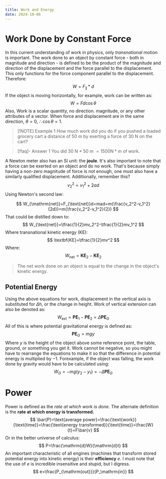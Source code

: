 ```yaml
---
title: Work and Energy
date: 2024-10-06
---
```


# Work Done by Constant Force

In this current understanding of work in physics, only *transnational* motion is important. The work done to an object by constant force - both in magnitude and direction - is defined to be the product of the magnitude and direction of the displacement and the force parallel to the displacement. This only functions for the force component parallel to the displacement. Therefore:
$$
W=F_\parallel*d 
$$
If the object is moving horizontally, for example, work can be written as:
$$
W=Fd\cos\theta 
$$
Also, Work is a scalar quantity, no direction. magnitude, or any other attributes of a vector. When force and displacement are in the same direction, $\theta=0$, $\therefore \cos\theta=1$.


> [!NOTE] Example 1 
>   How much work did you do if you pushed a loaded grocery cart a distance of $50$ m by exerting a force of $30$ N on the cart?

> [!faq]- Answer 1 
> You did $30$ N $*$ $50$ m $=1500 \mathrm{N}*\mathrm{m}$ of work. 

A Newton meter also has an SI unit: the **joule**. It's also important to note that a force can be exerted on an object and do no work. That's because simply having a non-zero magnitude of force is not enough, one must also have a similarly qualified displacement. Additionally, remember this?
$$
v_2^2=v_1^2+2ad
$$
Using Newton's second law:

$$
W_{\mathrm{net}}=F_{\text{net}}d=mad=m(\frac{v_2^2-v_1^2}{2d})=m(\frac{v_2^2-v_1^2}{2})
$$ 
That could be distilled down to:
$$
W_{\text{net}}=\tfrac{1}{2}mv_2^2-\tfrac{1}{2}mv_1^2 
$$
Where transnational kinetic energy (KE):
$$
\textbf{KE}=\tfrac{1}{2}mv^2 
$$
Where: 
$$
W_{\text{net}}=\textbf{KE}_2-\textbf{KE}_2
$$

>   The net work done on an object is equal to the change in the object's kinetic energy.

## Potential Energy 

Using the above equations for work, displacement in the vertical axis is substituted for $\Delta h$, or the change in height. Work of vertical extension can also be denoted as:
$$
W_{\mathrm{ext}}=\textbf{PE}_1-\textbf{PE}_2=\Delta\textbf{PE}_G
$$
All of this is where potential gravitational energy is defined as:
$$
\textbf{PE}_G=mgy
$$
Where $y$ is the height of the object above some reference point, the table, ground, or something you get it. Work cannot be negative, so you might have to rearrange the equations to make it so that the difference in potential energy is multiplied by $-1$. Forexample, if the object was falling, the work done by gravity would have to be calculated using: 
$$
W_G=-mg(y_2-y_1)=-\Delta\textbf{PE}_G
$$

# Power 
Power is defined as the *rate at which work is done.* The alternate definition is the **rate at which energy is transformed.** 
$$
\bar{P}=\text{average power}=\frac{\text{work}}{\text{time}}=\frac{\text{energy transformed}}{\text{time}}=\frac{W}{t}=F\bar{v}
$$
Or in the better universe of calculus:
$$
P=\frac{\mathrm{d}W}{\mathrm{d}t}
$$
An important characteristic of all engines (machines that transform stored potential energy into kinetic energy) is their **efficiency** $e$. I must note that the use of $e$ is incredible insensitive and stupid, but I digress. 
$$
e=\frac{P_{\mathrm{out}}}{P_\mathrm{in}}
$$
